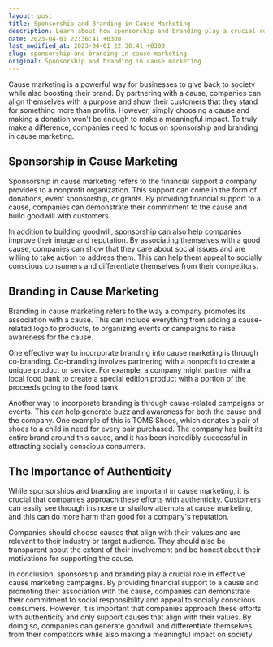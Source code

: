 ```yaml
---
layout: post
title: Sponsorship and Branding in Cause Marketing
description: Learn about how sponsorship and branding play a crucial role in effective cause marketing campaigns.
date: 2023-04-01 22:36:41 +0300
last_modified_at: 2023-04-01 22:36:41 +0300
slug: sponsorship-and-branding-in-cause-marketing
original: Sponsorship and branding in cause marketing
---
```

Cause marketing is a powerful way for businesses to give back to society while also boosting their brand. By partnering with a cause, companies can align themselves with a purpose and show their customers that they stand for something more than profits. However, simply choosing a cause and making a donation won't be enough to make a meaningful impact. To truly make a difference, companies need to focus on sponsorship and branding in cause marketing.

## Sponsorship in Cause Marketing

Sponsorship in cause marketing refers to the financial support a company provides to a nonprofit organization. This support can come in the form of donations, event sponsorship, or grants. By providing financial support to a cause, companies can demonstrate their commitment to the cause and build goodwill with customers.

In addition to building goodwill, sponsorship can also help companies improve their image and reputation. By associating themselves with a good cause, companies can show that they care about social issues and are willing to take action to address them. This can help them appeal to socially conscious consumers and differentiate themselves from their competitors.

## Branding in Cause Marketing

Branding in cause marketing refers to the way a company promotes its association with a cause. This can include everything from adding a cause-related logo to products, to organizing events or campaigns to raise awareness for the cause.

One effective way to incorporate branding into cause marketing is through co-branding. Co-branding involves partnering with a nonprofit to create a unique product or service. For example, a company might partner with a local food bank to create a special edition product with a portion of the proceeds going to the food bank.

Another way to incorporate branding is through cause-related campaigns or events. This can help generate buzz and awareness for both the cause and the company. One example of this is TOMS Shoes, which donates a pair of shoes to a child in need for every pair purchased. The company has built its entire brand around this cause, and it has been incredibly successful in attracting socially conscious consumers.

## The Importance of Authenticity

While sponsorships and branding are important in cause marketing, it is crucial that companies approach these efforts with authenticity. Customers can easily see through insincere or shallow attempts at cause marketing, and this can do more harm than good for a company's reputation.

Companies should choose causes that align with their values and are relevant to their industry or target audience. They should also be transparent about the extent of their involvement and be honest about their motivations for supporting the cause.

In conclusion, sponsorship and branding play a crucial role in effective cause marketing campaigns. By providing financial support to a cause and promoting their association with the cause, companies can demonstrate their commitment to social responsibility and appeal to socially conscious consumers. However, it is important that companies approach these efforts with authenticity and only support causes that align with their values. By doing so, companies can generate goodwill and differentiate themselves from their competitors while also making a meaningful impact on society.